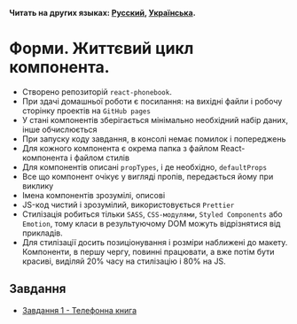 **Читать на других языках: [Русский](README.md), [Українська](README.ua.md).**

# Форми. Життєвий цикл компонента.

- Створено репозиторій `react-phonebook`.
- При здачі домашньої роботи є посилання: на вихідні файли і робочу сторінку
  проектів на `GitHub pages`
- У стані компонентів зберігається мінімально необхідний набір даних, інше
  обчислюється
- При запуску коду завдання, в консолі немає помилок і попереджень
- Для кожного компонента є окрема папка з файлом React-компонента і файлом
  стилів
- Для компонентів описані `propTypes`, і де необхідно, `defaultProps`
- Все що компонент очікує у вигляді пропів, передається йому при виклику
- Імена компонентів зрозумілі, описові
- JS-код чистий і зрозумілий, використовується `Prettier`
- Стилізація робиться тільки `SASS`, `CSS-модулями`, `Styled Components` або
  `Emotion`, тому класи в результуючому DOM можуть відрізнятися від прикладів.
- Для стилізації досить позиціонування і розміри наближені до макету.
  Компоненти, в першу чергу, повинні працювати, а вже потім бути красиві,
  виділяй 20% часу на стилізацію і 80% на JS.

## Завдання

- [Завдання 1 - Телефонна книга](assets/phonebook/README.ua.md)
